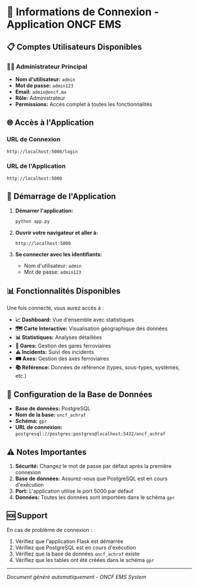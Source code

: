 # 🔐 Informations de Connexion - Application ONCF EMS

## 📋 Comptes Utilisateurs Disponibles

### 👨‍💼 Administrateur Principal
- **Nom d'utilisateur:** `admin`
- **Mot de passe:** `admin123`
- **Email:** `admin@oncf.ma`
- **Rôle:** Administrateur
- **Permissions:** Accès complet à toutes les fonctionnalités

## 🌐 Accès à l'Application

### URL de Connexion
```
http://localhost:5000/login
```

### URL de l'Application
```
http://localhost:5000
```

## 🚀 Démarrage de l'Application

1. **Démarrer l'application:**
   ```bash
   python app.py
   ```

2. **Ouvrir votre navigateur et aller à:**
   ```
   http://localhost:5000
   ```

3. **Se connecter avec les identifiants:**
   - Nom d'utilisateur: `admin`
   - Mot de passe: `admin123`

## 📊 Fonctionnalités Disponibles

Une fois connecté, vous aurez accès à :

- **📈 Dashboard:** Vue d'ensemble avec statistiques
- **🗺️ Carte Interactive:** Visualisation géographique des données
- **📊 Statistiques:** Analyses détaillées
- **🚉 Gares:** Gestion des gares ferroviaires
- **⚠️ Incidents:** Suivi des incidents
- **🛤️ Axes:** Gestion des axes ferroviaires
- **📚 Référence:** Données de référence (types, sous-types, systèmes, etc.)

## 🔧 Configuration de la Base de Données

- **Base de données:** PostgreSQL
- **Nom de la base:** `oncf_achraf`
- **Schéma:** `gpr`
- **URL de connexion:** `postgresql://postgres:postgres@localhost:5432/oncf_achraf`

## ⚠️ Notes Importantes

1. **Sécurité:** Changez le mot de passe par défaut après la première connexion
2. **Base de données:** Assurez-vous que PostgreSQL est en cours d'exécution
3. **Port:** L'application utilise le port 5000 par défaut
4. **Données:** Toutes les données sont importées dans le schéma `gpr`

## 🆘 Support

En cas de problème de connexion :
1. Vérifiez que l'application Flask est démarrée
2. Vérifiez que PostgreSQL est en cours d'exécution
3. Vérifiez que la base de données `oncf_achraf` existe
4. Vérifiez que les tables ont été créées dans le schéma `gpr`

---
*Document généré automatiquement - ONCF EMS System*
